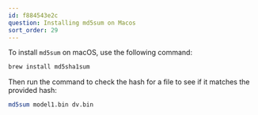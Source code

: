 ```yaml
---
id: f884543e2c
question: Installing md5sum on Macos
sort_order: 29
---
```


To install `md5sum` on macOS, use the following command:

```bash
brew install md5sha1sum
```

Then run the command to check the hash for a file to see if it matches the provided hash:

```bash
md5sum model1.bin dv.bin
```